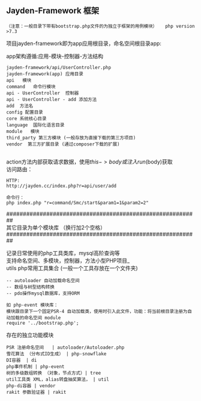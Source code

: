 
## Jayden-Framework 框架  

`
（注意：一般目录下带有bootstrap.php文件的为独立于框架的用例模块）  
php version >7.3
`

项目jayden-framework即为app应用根目录，命名空间根目录app:    

app架构遵循:应用-模块-控制器-方法结构  
```
jayden-framework/api/UserController.php  
jayden-framework(app) 应用目录  
api   模块      
command   命令行模块      
api - UserController  控制器    
api - UserController - add 添加方法
add  方法名
config 配置目录
core 系统核心目录
language  国际化语言目录
module   模块
third_party 第三方模块 (一般存放为直接下载的第三方项目)
vendor  第三方扩展目录 (通过composer下载的扩展)
```
  
## 
action方法内部获取请求数据，使用$this->body或注入run($body)获取  
访问路由：  
```
HTTP:
http://jayden.cc/index.php?r=api/user/add
  
命令行：
php index.php "r=command/Smc/start&param1=1&param2=2"
```

##########################################################  
  其它目录为单个模块库  （换行加2个空格）
##########################################################  

记录日常使用的php工具类库，mysql高阶查询等  
支持命名空间、多模块，控制器，方法小型PHP项目_  
utils php常用工具集合 (一般一个工具存放在一个文件夹)  

```
-- autoloader 自动加载命名空间  
-- 数组与树型结构转换  
-- pdo操作mysql数据库，支持ORM  
```  

```$xslt
如 php-event 模块库：
模块跟目录下一个固定PSR-4 自动加载类，使用时引入此文件，功能：将当前根目录注册为自动加载的命名空间 module
require '../bootstrap.php';
```

存在的独立功能模块
```text
PSR 注册命名空间   | autoloader/Autoloader.php
雪花算法 （分布式ID生成） | php-snowflake
DI容器  | di
php事件机制 | php-event
树的多级数组转换 （对象，节点方式）| tree
util工具类 XML，alias转盘抽奖算法， | util 
php-di容器 | vendor 
rakit 参数验证器 | rakit 
```

 

